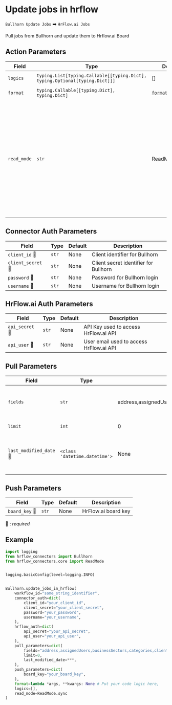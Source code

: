 # Update jobs in hrflow
`Bullhorn Update Jobs` :arrow_right: `HrFlow.ai Jobs`

Pull jobs from Bullhorn and update them to Hrflow.ai Board



## Action Parameters

| Field | Type | Default | Description |
| ----- | ---- | ------- | ----------- |
| `logics`  | `typing.List[typing.Callable[[typing.Dict], typing.Optional[typing.Dict]]]` | [] | List of logic functions |
| `format`  | `typing.Callable[[typing.Dict], typing.Dict]` | [`format_job`](../connector.py#L189) | Formatting function |
| `read_mode`  | `str` | ReadMode.sync | If 'incremental' then `read_from` of the last run is given to Origin Warehouse during read. **The actual behavior depends on implementation of read**. In 'sync' mode `read_from` is neither fetched nor given to Origin Warehouse during read. |

## Connector Auth Parameters

| Field | Type | Default | Description |
| ----- | ---- | ------- | ----------- |
| `client_id` :red_circle: | `str` | None | Client identifier for Bullhorn |
| `client_secret` :red_circle: | `str` | None | Client secret identifier for Bullhorn |
| `password` :red_circle: | `str` | None | Password for Bullhorn login |
| `username` :red_circle: | `str` | None | Username for Bullhorn login |

## HrFlow.ai Auth Parameters

| Field | Type | Default | Description |
| ----- | ---- | ------- | ----------- |
| `api_secret` :red_circle: | `str` | None | API Key used to access HrFlow.ai API |
| `api_user` :red_circle: | `str` | None | User email used to access HrFlow.ai API |

## Pull Parameters

| Field | Type | Default | Description |
| ----- | ---- | ------- | ----------- |
| `fields`  | `str` | address,assignedUsers,businessSectors,categories,clientBillRate,clientContact,clientCorporation,costCenter,customInt1,customInt2,customText1,customText10,customText11,customText12,customText13,customText2,customText3,customText4,customText5,customText6,customText7,customText8,customText9,customTextBlock1,customTextBlock2,customTextBlock3,customTextBlock4,customTextBlock5,dateAdded,dateEnd,degreeList,description,durationWeeks,educationDegree,employmentType,feeArrangement,hoursOfOperation,hoursPerWeek,isOpen,isWorkFromHome,markUpPercentage,numOpenings,onSite,payRate,salary,salaryUnit,skills,skillList,source,specialties,startDate,status,title,type,willRelocate | List of job fields to be retrieved from Bullhorn |
| `limit`  | `int` | 0 | Number of items to pull |
| `last_modified_date` :red_circle: | `<class 'datetime.datetime'>` | None | The modification date from which you want to pull jobs |

## Push Parameters

| Field | Type | Default | Description |
| ----- | ---- | ------- | ----------- |
| `board_key` :red_circle: | `str` | None | HrFlow.ai board key |

:red_circle: : *required*

## Example

```python
import logging
from hrflow_connectors import Bullhorn
from hrflow_connectors.core import ReadMode


logging.basicConfig(level=logging.INFO)


Bullhorn.update_jobs_in_hrflow(
    workflow_id="some_string_identifier",
    connector_auth=dict(
        client_id="your_client_id",
        client_secret="your_client_secret",
        password="your_password",
        username="your_username",
    ),
    hrflow_auth=dict(
        api_secret="your_api_secret",
        api_user="your_api_user",
    ),
    pull_parameters=dict(
        fields="address,assignedUsers,businessSectors,categories,clientBillRate,clientContact,clientCorporation,costCenter,customInt1,customInt2,customText1,customText10,customText11,customText12,customText13,customText2,customText3,customText4,customText5,customText6,customText7,customText8,customText9,customTextBlock1,customTextBlock2,customTextBlock3,customTextBlock4,customTextBlock5,dateAdded,dateEnd,degreeList,description,durationWeeks,educationDegree,employmentType,feeArrangement,hoursOfOperation,hoursPerWeek,isOpen,isWorkFromHome,markUpPercentage,numOpenings,onSite,payRate,salary,salaryUnit,skills,skillList,source,specialties,startDate,status,title,type,willRelocate",
        limit=0,
        last_modified_date=***,
    ),
    push_parameters=dict(
        board_key="your_board_key",
    ),
    format=lambda *args, **kwargs: None # Put your code logic here,
    logics=[],
    read_mode=ReadMode.sync
)
```